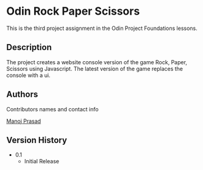 # Odin Rock Paper Scissors

This is the third project assignment in the Odin Project Foundations lessons.

## Description

The project creates a website console version of the game Rock, Paper, Scissors using Javascript. The latest version of the game replaces the console with a ui.

## Authors

Contributors names and contact info

[Manoj Prasad](mailto:manoj.the.yogi@gmail.com)

## Version History

* 0.1
    * Initial Release
